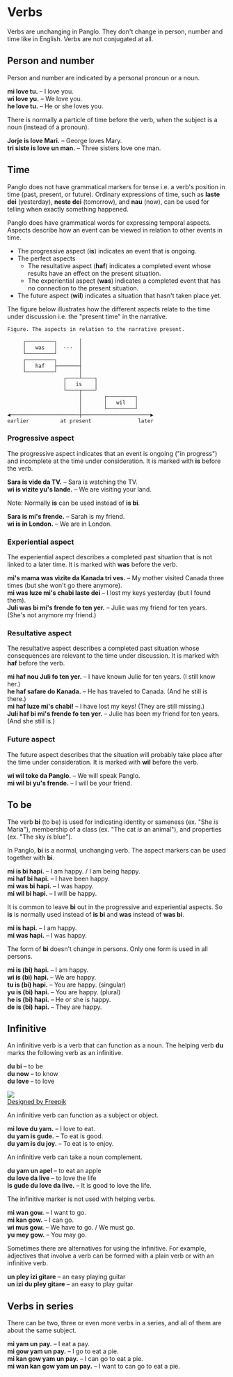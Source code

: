 # Verbs

Verbs are unchanging in Panglo.
They don't change in person, number and time like in English.
Verbs are not conjugated at all.

## Person and number

Person and number are indicated by a personal pronoun or a noun.

**mi love tu.**
– I love you.  
**wi love yu.**
– We love you.  
**he love tu.**
– He or she loves you.

There is normally a particle of time before the verb, when the subject is a noun (instead of a pronoun).

**Jorje is love Mari.**
– George loves Mary.  
**tri siste is love un man.**
– Three sisters love one man.

## Time

Panglo does not have grammatical markers for tense i.e. a verb's position in time (past, present, or future).
Ordinary expressions of time,
such as **laste dei** (yesterday), **neste dei** (tomorrow), and **nau** (now),
can be used for telling when exactly something happened.

Panglo does have grammatical words for expressing temporal aspects.
Aspects describe how an event can be viewed in relation to other events in time.

- The progressive aspect (**is**) indicates an event that is ongoing.
- The perfect aspects
    - The resultative aspect (**haf**) indicates a completed event whose results have an effect on the present situation.
    - The experiential aspect (**was**) indicates a completed event that has no connection to the present situation.
- The future aspect (**wil**) indicates a situation that hasn't taken place yet.

The figure below illustrates how the different aspects relate to the time under discussion i.e. the "present time" in the narrative.

    Figure. The aspects in relation to the narrative present.
    
         ┌─────────┐       │
         │   was   │  ···  │
         └─────────┘       │
         ┌─────────┐       │
         │   haf   ├───────┤
         └─────────┘       │
                      ┌────┴────┐
                      │   is    │
                      └────┬────┘
                           │       ┌─────────┐   
                           │       │   wil   │
                           │       └─────────┘
    ◀──────────────────────┼──────────────────────▶
    earlier          at present               later


### Progressive aspect

The progressive aspect indicates that an event is ongoing ("in progress") and incomplete at the time under consideration.
It is marked with **is** before the verb.

**Sara is vide da TV.**
– Sara is watching the TV.  
**wi is vizite yu's lande.**
– We are visiting your land.

Note: Normally **is** can be used instead of **is bi**.

**Sara is mi's frende.**
– Sarah is my friend.  
**wi is in London.**
– We are in London.


### Experiential aspect

The experiential aspect describes a completed past situation that is not linked to a later time.
It is marked with **was** before the verb.

**mi's mama was vizite da Kanada tri ves.**
– My mother visited Canada three times (but she won't go there anymore).  
**mi was luze mi's chabi laste dei**
– I lost my keys yesterday (but I found them).  
**Juli was bi mi's frende fo ten yer.**
– Julie was my friend for ten years. (She's not anymore my friend.)


### Resultative aspect

The resultative aspect describes a completed past situation whose consequences are relevant to the time under discussion.
It is marked with **haf** before the verb.

**mi haf nou Juli fo ten yer.**
– I have known Julie for ten years. (I still know her.)  
**he haf safare do Kanada.**
– He has traveled to Canada. (And he still is there.)  
**mi haf luze mi's chabi!**
– I have lost my keys! (They are still missing.)  
**Juli haf bi mi's frende fo ten yer.**
– Julie has been my friend for ten years. (And she still is.)


### Future aspect

The future aspect describes that the situation will probably take place after the time under consideration.
It is marked with **wil** before the verb.

**wi wil toke da Panglo.**
– We will speak Panglo.  
**mi wil bi yu's frende.**
– I will be your friend.

## To be

The verb **bi** (to be) is used for indicating
identity or sameness (ex. "She _is_ Maria"),
membership of a class (ex. "The cat _is_ an animal"),
and properties (ex. "The sky _is_ blue").

In Panglo, **bi** is a normal, unchanging verb.
The aspect markers can be used together with **bi**.

**mi is bi hapi.**
– I am happy. / I am being happy.  
**mi haf bi hapi.**
– I have been happy.  
**mi was bi hapi.**
– I was happy.  
**mi wil bi hapi.**
– I will be happy.

It is common to leave **bi** out in the progressive and experiential aspects.
So **is** is normally used instead of **is bi**
and **was** instead of **was bi**.

**mi is hapi.**
– I am happy.  
**mi was hapi.**
– I was happy.  

The form of **bi** doesn't change in persons.
Only one form is used in all persons.

**mi is (bi) hapi.**
– I am happy.  
**wi is (bi) hapi.**
– We are happy.  
**tu is (bi) hapi.**
– You are happy. (singular)  
**yu is (bi) hapi.**
– You are happy. (plural)  
**he is (bi) hapi.**
– He or she is happy.  
**de is (bi) hapi.**
– They are happy.


## Infinitive

An infinitive verb is a verb that can function as a noun.
The helping verb **du** marks the following verb as an infinitive.

**du bi**
– to be  
**du now**
– to know  
**du love**
– to love

![](http://www.kupsala.net/Panglo/grafe/du_bi_or_no_du_bi.png)  
[Designed by Freepik](http://www.freepik.com)

An infinitive verb can function as a subject or object.

**mi love du yam.**
– I love to eat.  
**du yam is gude.**
– To eat is good.  
**du yam is du joy.**
– To eat is to enjoy.

An infinitive verb can take a noun complement.

**du yam un apel**
– to eat an apple  
**du love da live**
– to love the life  
**is gude du love da live.**
– It is good to love the life.

The infinitive marker is not used with helping verbs.

**mi wan gow.**
– I want to go.  
**mi kan gow.**
– I can go.  
**wi mus gow.**
– We have to go. / We must go.  
**yu mey gow.**
– You may go.

Sometimes there are alternatives for using the infinitive.
For example, adjectives that involve a verb can be formed with a plain verb or with an infinitive verb.

**un pley izi gitare**
– an easy playing guitar  
**un izi du pley gitare**
– an easy to play guitar


## Verbs in series

There can be two, three or even more verbs in a series,
and all of them are about the same subject.

**mi yam un pay.**
– I eat a pay.  
**mi gow yam un pay.**
– I go to eat a pie.  
**mi kan gow yam un pay.**
– I can go to eat a pie.  
**mi wan kan gow yam un pay.**
– I want to can go to eat a pie.

